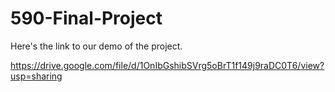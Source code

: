# 590-Final-Project

Here's the link to our demo of the project.

https://drive.google.com/file/d/1OnIbGshibSVrg5oBrT1f149j9raDC0T6/view?usp=sharing
